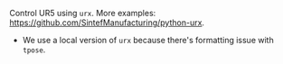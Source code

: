 Control UR5 using `urx`. More examples: https://github.com/SintefManufacturing/python-urx.
* We use a local version of `urx` because there's formatting issue with `tpose`.